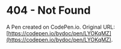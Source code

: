 # 404 - Not Found

A Pen created on CodePen.io. Original URL: [https://codepen.io/bydoc/pen/LYOKqMZ](https://codepen.io/bydoc/pen/LYOKqMZ).


